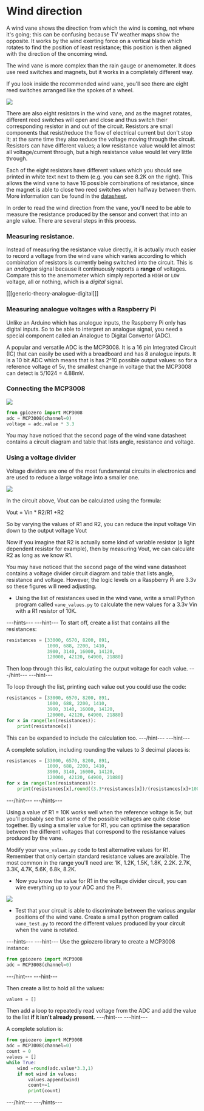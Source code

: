# Wind direction

A wind vane shows the direction from which the wind is coming, not where it's going; this can be confusing because TV weather maps show the opposite. It works by the wind exerting force on a vertical blade which rotates to find the position of least resistance; this position is then aligned with the direction of the oncoming wind.

The wind vane is more complex than the rain gauge or anemometer. It does use reed switches and magnets, but it works in a completely different way.

If you look inside the recommended wind vane, you'll see there are eight reed switches arranged like the spokes of a wheel.

![](images/wind_vane_reed.png)

There are also eight resistors in the wind vane, and as the magnet rotates, different reed switches will open and close and thus switch their corresponding resistor in and out of the circuit. Resistors are small components that resist/reduce the flow of electrical current but don't stop it; at the same time they also reduce the voltage moving through the circuit. Resistors can have different values; a low resistance value would let almost all voltage/current through, but a high resistance value would let very little through.

Each of the eight resistors have different values which you should see printed in white text next to them (e.g. you can see 8.2K on the right). This allows the wind vane to have 16 possible combinations of resistance, since the magnet is able to close two reed switches when halfway between them. More information can be found in the [datasheet](https://www.argentdata.com/files/80422_datasheet.pdf).

In order to read the wind direction from the vane, you'll need to be able to measure the resistance produced by the sensor and convert that into an angle value. There are several steps in this process.

### Measuring resistance.

Instead of measuring the resistance value directly, it is actually much easier to record a voltage from the wind vane which varies according to which combination of resistors is currently being switched into the circuit. This is an *analogue* signal because it continuously reports a **range** of voltages. Compare this to the anemometer which simply reported a `HIGH` or `LOW` voltage, all or nothing, which is a *digital* signal.

[[[generic-theory-analogue-digital]]]

### Measuring analogue voltages with a Raspberry Pi

Unlike an Arduino which has analogue inputs, the Raspberry Pi only has digital inputs. So to be able to interpret an analogue signal, you need a special component called an Analogue to Digital Convertor (ADC).

A popular and versatile ADC is the MCP3008. It is a 16 pin Integrated Circuit (IC) that can easily be used with a breadboard and has 8 analogue inputs. It is a 10 bit ADC which means that is has 2^10 possible output values: so for a reference voltage of 5v, the smallest change in voltage that the MCP3008 can detect is 5/1024 = 4.88mV.

### Connecting the MCP3008

![](images/MCP3008_bb.png)

```Python
from gpiozero import MCP3008
adc = MCP3008(channel=0)
voltage = adc.value * 3.3
```

You may have noticed that the second page of the wind vane datasheet contains a circuit diagram and table that lists angle, resistance and voltage.

### Using a voltage divider

Voltage dividers are one of the most fundamental circuits in electronics and are used to reduce a large voltage into a smaller one.  

![](images/voltage-divider.png)

In the circuit above, Vout can be calculated using the formula:

Vout = Vin * R2/R1 +R2

So by varying the values of R1 and R2, you can reduce the input voltage Vin down to the output voltage Vout

Now if you imagine that R2 is actually some kind of variable resistor (a light dependent resistor for example), then by measuring Vout, we can calculate R2 as long as we know R1.

You may have noticed that the second page of the wind vane datasheet contains a voltage divider circuit diagram and table that lists angle, resistance and voltage. However, the logic levels on a Raspberry Pi are 3.3v so these figures will need adjusting.

- Using the list of resistances used in the wind vane, write a small Python program called `vane_values.py` to calculate the new values for a 3.3v Vin with a R1 resistor of 10K.


---hints---
---hint---
To start off, create a list that contains all the resistances:

```python
resistances = [33000, 6570, 8200, 891,
               1000, 688, 2200, 1410,
               3900, 3140, 16000, 14120,
               120000, 42120, 64900, 21880]
```
Then loop through this list, calculating the output voltage for each value.
---/hint---
---hint---

To loop through the list, printing each value out you could use the code:

```python
resistances = [33000, 6570, 8200, 891,
               1000, 688, 2200, 1410,
               3900, 3140, 16000, 14120,
               120000, 42120, 64900, 21880]
for x in range(len(resistances)):
    print(resistance[x])
```
This can be expanded to include the calculation too.
---/hint---
---hint---

A complete solution, including rounding the values to 3 decimal places is:
```python
resistances = [33000, 6570, 8200, 891,
               1000, 688, 2200, 1410,
               3900, 3140, 16000, 14120,
               120000, 42120, 64900, 21880]
for x in range(len(resistances)):
    print(resistances[x],round((3.3*resistances[x])/(resistances[x]+10000),3))
```
---/hint---
---/hints---

Using a value of R1 = 10K works well when the reference voltage is 5v, but you'll probably see that some of the possible voltages are quite close together. By using a smaller value for R1, you can optimise the separation between the different voltages that correspond to the resistance values produced by the vane.

Modify your `vane_values.py` code to test alternative values for R1. Remember that only certain standard resistance values are available. The most common in the range you'll need are: 1K, 1.2K, 1.5K, 1.8K, 2.2K. 2.7K, 3.3K, 4.7K, 5.6K, 6.8k, 8.2K.


- Now you know the value for R1 in the voltage divider circuit, you can wire everything up to your ADC and the Pi.

![](images/MCP3008_vane_bb.png)

- Test that your circuit is able to discriminate between the various angular positions of the wind vane. Create a small python program called `vane_test.py` to record the different values produced by your circuit when the vane is rotated.  

---hints---
---hint---
Use the gpiozero library to create a MCP3008 instance:

```Python
from gpiozero import MCP3008
adc = MCP3008(channel=0)
```

---/hint---
---hint---

Then create a list to hold all the values:

```python
values = []
```
Then add a loop to repeatedly read voltage from the ADC and add the value to the list **if it isn't already present**.
---/hint---
---hint---

A complete solution is:
```Python
from gpiozero import MCP3008
adc = MCP3008(channel=0)
count = 0
values = []
while True:
    wind =round(adc.value*3.3,1)
    if not wind in values:
        values.append(wind)
        count+=1
        print(count)
```
---/hint---
---/hints---
